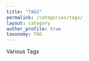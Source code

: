 ```yaml
---
title: "TAGS"
permalink: /categories/tags/
layout: category
author_profile: true
taxonomy: TAG
---
```

Various Tags
